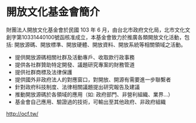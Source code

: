 # 開放文化基金會簡介


財團法人開放文化基金會於民國 103 年 6 月，由台北市政府文化局，北市文化文創字第10331440100號函核准成立，本基金會致力於推廣各類開放文化活動，包括: 開放源碼、開放標準、開放硬體、開放資料、開放系統等相關領域之活動。

* 提供開放源碼相關社群及活動專戶、收取款行政事務
* 提供各社群贊助特定開發、議題研究專案的財務管道
* 提供社群商標及法律保護
* 提供國外非政府法人的對應窗口，對開放、開源有需要進一步聯繫者
* 針對政府科技制度、法律相關議題提出研究報告及建議
* 推動開放源碼於各領域的應用（如: 政府部門、非營利組織、業界…）
* 基金會自己應用、驗證過的技術，可輸出至其他政府、非政府組織

http://ocf.tw/
